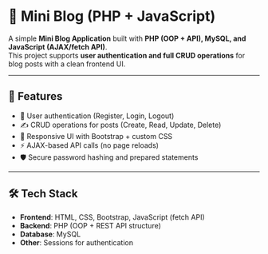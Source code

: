 # 📝 Mini Blog (PHP + JavaScript)

A simple **Mini Blog Application** built with **PHP (OOP + API), MySQL, and JavaScript (AJAX/fetch API)**.  
This project supports **user authentication and full CRUD operations** for blog posts with a clean frontend UI.

---

## 🚀 Features
- 🔐 User authentication (Register, Login, Logout)
- ✍️ CRUD operations for posts (Create, Read, Update, Delete)
- 🎨 Responsive UI with Bootstrap + custom CSS
- ⚡ AJAX-based API calls (no page reloads)
- 🛡️ Secure password hashing and prepared statements

---

## 🛠️ Tech Stack
- **Frontend**: HTML, CSS, Bootstrap, JavaScript (fetch API)
- **Backend**: PHP (OOP + REST API structure)
- **Database**: MySQL
- **Other**: Sessions for authentication

